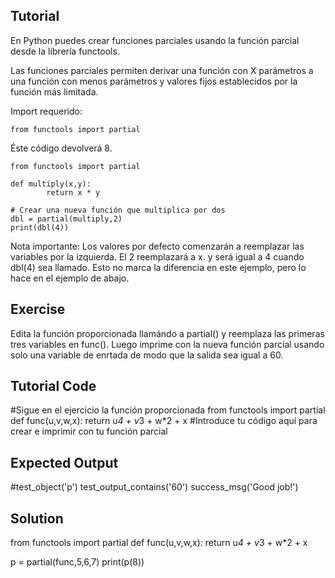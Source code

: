 Tutorial
--------

En Python puedes crear funciones parciales usando la función parcial desde la librería functools.

Las funciones parciales permiten derivar una función con X parámetros a una función con menos parámetros y valores fijos establecidos por la función más limitada.

Import requerido:

    from functools import partial

Éste código devolverá 8.

    from functools import partial

    def multiply(x,y):
            return x * y

    # Crear una nueva función que multiplica por dos
    dbl = partial(multiply,2)
    print(dbl(4))

Nota importante: Los valores por defecto comenzarán a reemplazar las variables por la izquierda. El 2 reemplazará a x.
y será igual a 4 cuando dbl(4) sea llamado. Esto no marca la diferencia en este ejemplo, pero lo hace en el ejemplo de abajo.

Exercise
--------
Edita la función proporcionada llamándo a partial() y reemplaza las primeras tres variables en func(). Luego imprime con la nueva función parcial usando solo una variable de enrtada de modo que la salida sea igual a 60.


Tutorial Code
-------------
#Sigue en el ejercicio la función proporcionada
from functools import partial
def func(u,v,w,x):
    return u*4 + v*3 + w*2 + x
#Introduce tu código aquí para crear e imprimir con tu función parcial

Expected Output
---------------
#test_object('p')
test_output_contains('60')
success_msg('Good job!')

Solution
--------
from functools import partial
def func(u,v,w,x):
    return u*4 + v*3 + w*2 + x

p = partial(func,5,6,7)
print(p(8))
